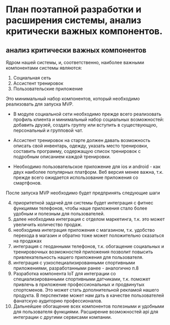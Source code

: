 # План поэтапной разработки и расширения системы, анализ критически важных компонентов.

## анализ критически важных компонентов

Ядром нашей системы, и, соответственно, наиболее важными компонентами системы являются:

1. Социальная сеть
2. Ассистент тренировок
3. Пользовательские приложение

Это минимальный набор компонентов, который необходимо реализовать для запуска MVP.

* В модуле социальной сети необходимо прежде всего реализовать профиль клиента и минимальный набор социальных
  возможностей:
  добавить друзей, создать группу или вступить в существующую, персональный и групповой чат.

* Ассистент тренировок на старте должен давать возможность описать свой инвентарь, одежду, указать место тренировки,
  составить программу, содержащую список тренировок с подробным описанием каждой тренировки.

* Необходимо пользовательское приложение для ios и android - как двух наиболее популярных платформ. Веб версия менее
  важна, т.к. прежде всего ожидается использование приложения со смартфонов.

После запуска MVP необходимо будет предпринять следующие шаги

4. приоритетной задачей для системы будет интеграция с фитнес функциями телефонов, чтобы наше приложения стало более
   удобным и полезным для пользователей.
5. далее необходима интеграция с отделом маркетинга, т.к. это может увеличить количество продаж.
6. необходима интеграция приложения с магазином, т.к. удобство перехода в магазин и обратно тоже может положительно
   сказаться на продажах
7. интеграция с геоданными телефонов, т.к. обогащение социальных и тренировочных возможностей приложения позволит
   повысить привлекательность нашего приложения для пользователя.
8. интеграция с узкоспециализированными спортивными приложениями, разработанными ранее - аналогично п.8
9. Разработка компонента IoT для интеграции со специализированными спортивными датчиками, т.к. поможет привлечь в
   приложение профессиональных и продвинутых спортсменов. Это может стать дополнительной рекламой нашего продукта. В
   перспективе может нам дать в качестве пользователей фанатскую аудиторию профессионалов.
10. Дальнейшее обогащение всех компонентов полезными и удобными для пользователя функциями. Расширение возможностей api
    для интеграции с другими сервисами компании.

